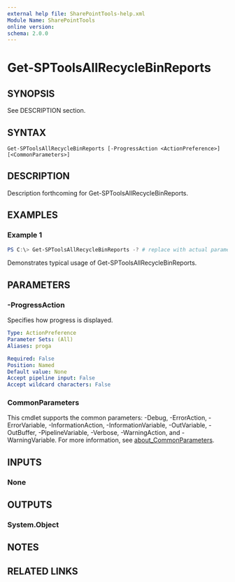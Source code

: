 ```yaml
---
external help file: SharePointTools-help.xml
Module Name: SharePointTools
online version:
schema: 2.0.0
---
```


# Get-SPToolsAllRecycleBinReports

## SYNOPSIS
See DESCRIPTION section.

## SYNTAX

```
Get-SPToolsAllRecycleBinReports [-ProgressAction <ActionPreference>] [<CommonParameters>]
```

## DESCRIPTION
Description forthcoming for Get-SPToolsAllRecycleBinReports.

## EXAMPLES

### Example 1
```powershell
PS C:\> Get-SPToolsAllRecycleBinReports -? # replace with actual parameters
```

Demonstrates typical usage of Get-SPToolsAllRecycleBinReports.

## PARAMETERS

### -ProgressAction
Specifies how progress is displayed.

```yaml
Type: ActionPreference
Parameter Sets: (All)
Aliases: proga

Required: False
Position: Named
Default value: None
Accept pipeline input: False
Accept wildcard characters: False
```

### CommonParameters
This cmdlet supports the common parameters: -Debug, -ErrorAction, -ErrorVariable, -InformationAction, -InformationVariable, -OutVariable, -OutBuffer, -PipelineVariable, -Verbose, -WarningAction, and -WarningVariable. For more information, see [about_CommonParameters](http://go.microsoft.com/fwlink/?LinkID=113216).

## INPUTS

### None
## OUTPUTS

### System.Object
## NOTES

## RELATED LINKS
